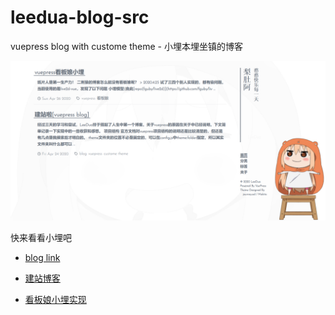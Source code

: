 # leedua-blog-src
vuepress blog with custome theme - 小埋本埋坐镇的博客

![xiaomai](https://github.com/LeeDua/leedua-blog-src/blob/master/src_repo_imgs/xiaomai.png)

快来看看小埋吧
- [blog link](https://leedua.github.io/)

- [建站博客](https://leedua.github.io/2020/04/24/%E5%BB%BA%E7%AB%99%E5%95%A6/)
- [看板娘小埋实现](https://leedua.github.io/2020/04/26/vuepress%E7%9C%8B%E6%9D%BF%E5%A8%98%E5%B0%8F%E5%9F%8B/)